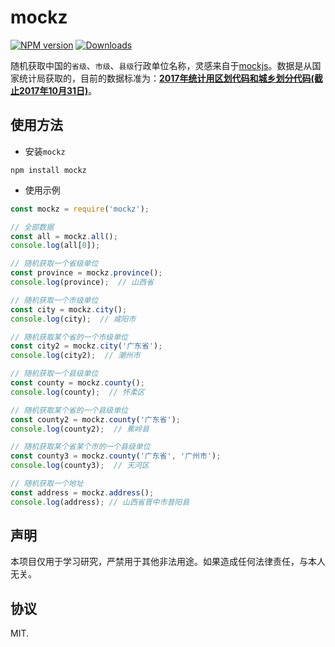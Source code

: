 # mockz

[![NPM version][npm-image]][npm-url]
[![Downloads][downloads-image]][downloads-url]

随机获取中国的`省级`、`市级`、`县级`行政单位名称，灵感来自于[mockjs](https://github.com/nuysoft/Mock/tree/refactoring)。数据是从国家统计局获取的，目前的数据标准为：**[2017年统计用区划代码和城乡划分代码(截止2017年10月31日)](http://www.stats.gov.cn/tjsj/tjbz/tjyqhdmhcxhfdm/2017/index.html)**。

## 使用方法

* 安装`mockz`

```shell
npm install mockz
```

* 使用示例

```js
const mockz = require('mockz');

// 全部数据
const all = mockz.all();
console.log(all[0]);

// 随机获取一个省级单位
const province = mockz.province();
console.log(province);  // 山西省

// 随机获取一个市级单位
const city = mockz.city();
console.log(city);  // 咸阳市

// 随机获取某个省的一个市级单位
const city2 = mockz.city('广东省');
console.log(city2);  // 潮州市

// 随机获取一个县级单位
const county = mockz.county();
console.log(county);  // 怀柔区

// 随机获取某个省的一个县级单位
const county2 = mockz.county('广东省');
console.log(county2);  // 蕉岭县

// 随机获取某个省某个市的一个县级单位
const county3 = mockz.county('广东省', '广州市');
console.log(county3);  // 天河区

// 随机获取一个地址
const address = mockz.address();
console.log(address); // 山西省晋中市昔阳县
```

## 声明

本项目仅用于学习研究，严禁用于其他非法用途。如果造成任何法律责任，与本人无关。

## 协议

MIT.

[npm-image]: https://img.shields.io/npm/v/mockz.svg?style=flat-square
[npm-url]: https://npmjs.org/package/mockz
[downloads-image]: http://img.shields.io/npm/dm/mockz.svg?style=flat-square
[downloads-url]: https://npmjs.org/package/mockz
